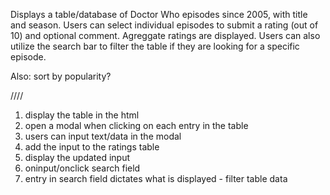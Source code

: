 Displays a table/database of Doctor Who episodes since 2005, with title and season. Users can select individual episodes to submit a rating (out of 10) and optional comment. Agreggate ratings are displayed. Users can also utilize the search bar to filter the table if they are looking for a specific episode. 

Also: sort by popularity?

////

1. display the table in the html
2. open a modal when clicking on each entry in the table
3. users can input text/data in the modal
4. add the input to the ratings table
5. display the updated input
6. oninput/onclick search field
7. entry in search field dictates what is displayed - filter table data